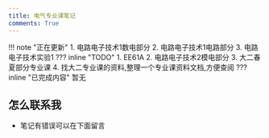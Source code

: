 ```yaml
---
title: 电气专业课笔记
comments: True
---
```


!!! note "正在更新"
    1. 电路电子技术1数电部分
    2. 电路电子技术1电路部分
    3. 电路电子技术实验1
    ??? inline  "TODO"
        1. EE61A
        2. 电路电子技术2模电部分
        3. 大二春夏部分专业课
        4. 找大二专业课的资料,整理一个专业课资料文档,方便查阅
    ??? inline "已完成内容"
        暂无

## 怎么联系我

- 笔记有错误可以在下面留言
